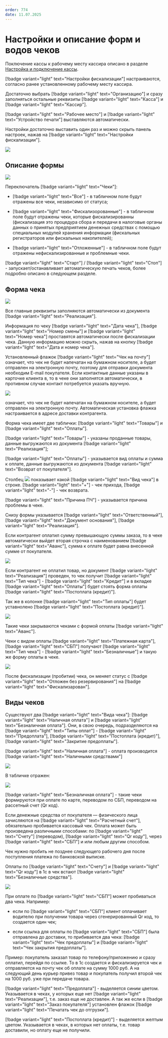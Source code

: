 ```yaml
---
order: 774
date: 11.07.2025
---
```


# Настройки и описание форм и водов чеков

Поключение кассы к рабочему месту кассира описано в разделе [Настройка и подключение кассы](https://vodavoz.github.io/Manual/1-руководство-администратора/9-настройка-и-подключение-кассы/).

[!badge variant="light" text="Настройки фискализации"] настраиваются, согласно ранее установленному рабочему месту кассира.

Достаточно выбрать [!badge variant="light" text="Организацию"] и сразу заполняться остальные реквизиты [!badge variant="light" text="Касса"] и [!badge variant="light" text="Кассир"].

[!badge variant="light" text="Рабочее место"] и [!badge variant="light" text="Устройство печати"] выставляются автоматически.

Настройки достаточно выставить один раз и можно скрыть панель настроек, нажав на [!badge variant="light" text="Настройки фискализации"].

![](\images\диспетчер\кас.gif)

## Описание формы

![](\images\диспетчер\кас.jpg)

Переключатель [!badge variant="light" text="Чеки"]:

- [!badge variant="light" text="Все"] - в табличном поле будут отражены все чеки, независимо от статуса;

- [!badge variant="light" text="Фискализорованные"] - в табличном поле будут отражены чеки, которые фискализированны (фискализация это процедура сбора и передачи в налоговые органы данных о принятых предприятием денежных средствах с помощью 
специальных модулей хранения информации (фискальных регистраторов или фискальных накопителей);

- [!badge variant="light" text="Отложенные"] - в табличном поле будут отражены нефискализированные и проблемные чеки.

[!badge variant="light" text="Старт"] / [!badge variant="light" text="Стоп"] - запускает/останавливает автоматическую печать чеков, более подробно описано в следующем разделе.

## Форма чека


![](\images\диспетчер\кас1.jpg)

Все главные реквизиты заполняются автоматически из документа [!badge variant="light" text="Реализация"].

Информация по чеку [!badge variant="light" text="Дата чека"], [!badge variant="light" text="Номер смены"] и [!badge variant="light" text="Номер чека"] проставятся автоматически после фискализации чека.
Данную информацию можно скрыть, нажав на кнопку [!badge variant="light" text="Дата и номер чека"].

Установленный флажок [!badge variant="light" text="Чек на почту"] означает, что чек не будет напечатан на бумажном носителе, а будет отправлен на электронную почту, 
поэтому для отправки документа необходим E-mail покупателя. Если контактные данные указаны в карточке клиента в, то в чеке они заполнятся автоматически, в противном случае контакт потребуется указать вручную.

![](\images\диспетчер\кас2.gif)

означает, что чек не будет напечатан на бумажном носителе, а будет отправлен на электронную почту. 
Автоматическая установка флажка настраивается в адресе доставки контрагента.

Форма чека имеет две таблички: [!badge variant="light" text="Товары"] и [!badge variant="light" text="Оплаты"].

[!badge variant="light" text="Товары"] - указаны проданные товары, данные выгружаются из документа [!badge variant="light" text="Реализация"];

[!badge variant="light" text="Оплаты"] - указывается вид оплаты и сумма к оплате, данные выгружаются из документа [!badge variant="light" text="Возврат от покупателя"].

Столбец ![](\images\диспетчер\кас5.jpg) показывает какой [!badge variant="light" text="Вид чека"] в строке. [!badge variant="light" text="+"] - чек прихода, [!badge variant="light" text="-"] - чек возврата.

[!badge variant="light" text="Причина ПЧ"] - указывается причина проблемы в чеке.

Снизу формы указывается [!badge variant="light" text="Ответственный"], [!badge variant="light" text="Документ основания"], [!badge variant="light" text="Реализация"].

Если контрагент оплатил сумму превышающую суммы заказа, то в чеке автоматически выйдет вторая строчка с наименованием [!badge variant="light" text="Аванс"], сумма к оплате будет равна внесенной сумме 
от покупателя.

![](\images\диспетчер\кас2.jpg)

Если контрагент не оплатил товар, но документ [!badge variant="light" text="Реализация"] проведен, то чек получит [!badge variant="light" text="Тип чека"] - [!badge variant="light" text="Кредит"] 
и в вкладке [!badge variant="light" text="Оплаты"] будет стоять форма оплаты [!badge variant="light" text="Постоплата (кредит)"].

Так же в колонке [!badge variant="light" text="Тип оплаты"] будет уставнолено [!badge variant="light" text="Постоплата (кредит)"].

![](\images\диспетчер\кас3.jpg)

Такие чеки закрываются чеками с формой оплаты [!badge variant="light" text="Аванс"].

Чеки с видом оплаты [!badge variant="light" text="Платежная карта"], [!badge variant="light" text="СБП"] получают [!badge variant="light" text="Тип чека"] - [!badge variant="light" text="Безналичные"] и такую же форму оплаты в чеке.

![](\images\диспетчер\кас4.jpg)

После фискализации (пробитии) чека, он меняет статус с [!badge variant="light" text="Отложен без резервирования"] на [!badge variant="light" text="Фискализарован"].

## Виды чеков 

Существуют два [!badge variant="light" text="Вида чека"]: [!badge variant="light" text="Наличная оплата"] и [!badge variant="light" text="Безналичная оплата"]. Они, в свою очередь, подразделяются на 
[!badge variant="light" text="Типы оплат"] - [!badge variant="light" text="Предоплата"], [!badge variant="light" text="Постоплата (кредит)"], [!badge variant="light" text="Закритие предоплаты"].

[!badge variant="light" text="Наличная оплата"] - оплата производится [!badge variant="light" text="Наличными средствами"] 

![](\images\диспетчер\кас6.jpg)

В табличке отражен:

![](\images\диспетчер\кас7.jpg)

[!badge variant="light" text="Безналичная оплата"] - такие чеки формируются при оплате по карте, переводом по СБП, переводом на рассетный счет (Qr код).

Если денежные средства от покупателя — физического лица зачисляются на [!badge variant="light" text="Расчетный счет"], обязательно пробивается кассовый чек. 
Оплата может быть произведена различными способами: по [!badge variant="light" text="Счету"] (переводом), [!badge variant="light" text="Qr коду"], через [!badge variant="light" text="СБП"] 
и или любым другим способом. 

Чек нужно пробить не позднее следующего рабочего дня после поступления платежа по банковской выписке.

Оплаты по [!badge variant="light" text="Счету"] и [!badge variant="light" text="Qr коду"] в 1с в чек встают [!badge variant="light" text="Безналичные средства"].

![](\images\диспетчер\кас8.jpg)

При оплате по [!badge variant="light" text="СБП"] может пробиваться два чека. Например:

- если по [!badge variant="light" text="СБП"] клиент оплачивает водителю при получении товара через сгенерированный Qr код, то создается один чек;

- если ссылка для оплаты по [!badge variant="light" text="СБП"] была отправлена до доставки, то прибивается два чека: [!badge variant="light" text="Чек предоплаты"] и [!badge variant="light" text="Чек закрытия предоплаты"].

Пример: покупатель заказал товар по телефону/приложению и сразу оплатил, перейдя по ссылке. То в 1с создается и фискализируется чек и отправляется на почту чек об оплате на сумму 1000 руб. 
А на следующий день курьер привез товар и покупатель получил второй чек на 1000 руб. уже при передаче товара.

[!badge variant="light" text="Предоплата"] - выделяется синим цветом. Указывается в чеках, у которых еще нет [!badge variant="light" text="Реализации"], т.е. заказ еще не доставлен. 
А так же если в [!badge variant="light" text="Заказ покупателя"] установлен флажок [!badge variant="light" text="Печатать чек до отгрузки"].

[!badge variant="light" text="Постоплата (кредит)"] - выделяется желтым цветом. Указывается в чеках, в которых нет оплаты, т.е. товар доставили, но оплату еще не получили.

